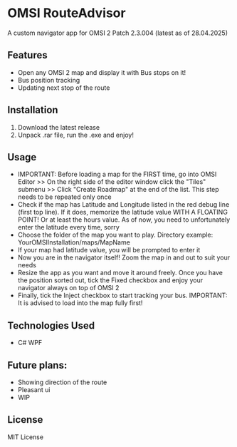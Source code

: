 # OMSI RouteAdvisor
A custom navigator app for OMSI 2 Patch 2.3.004 (latest as of 28.04.2025)

## Features
- Open any OMSI 2 map and display it with Bus stops on it!
- Bus position tracking
- Updating next stop of the route 

## Installation
1. Download the latest release
2. Unpack .rar file, run the .exe and enjoy!

## Usage
- IMPORTANT: Before loading a map for the FIRST time, go into OMSI Editor >> On the right side of the editor window click the "Tiles" submenu >> Click "Create Roadmap" at the end of the list.
This step needs to be repeated only once
- Check if the map has Latitude and Longitude listed in the red debug line (first top line). If it does, memorize the latitude value WITH A FLOATING POINT! Or at least the hours value.
As of now, you need to unfortunately enter the latitude every time, sorry
- Choose the folder of the map you want to play. Directory example: YourOMSIInstallation/maps/MapName
- If your map had latitude value, you will be prompted to enter it
- Now you are in the navigator itself! Zoom the map in and out to suit your needs
- Resize the app as you want and move it around freely. Once you have the position sorted out, tick the Fixed checkbox and enjoy your navigator always on top of OMSI 2
- Finally, tick the Inject checkbox to start tracking your bus. IMPORTANT: It is advised to load into the map fully first! 

## Technologies Used
- C# WPF

## Future plans:
- Showing direction of the route
- Pleasant ui
- WIP

## License
MIT License
